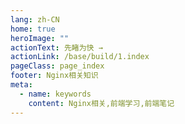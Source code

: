 ```yaml
---
lang: zh-CN
home: true
heroImage: ""
actionText: 先睹为快 →
actionLink: /base/build/1.index
pageClass: page_index
footer: Nginx相关知识
meta:
  - name: keywords
    content: Nginx相关,前端学习,前端笔记
---
```


<template>
    <div class="cont">
        <div id="large-header" class="large-header"></div>
            <div class="features">
        <div class="feature">
          <h2>Nginx基础知识</h2> 
          <p>掌握Nginx基础相关基础，包括常见的一些配置方式</p>
        </div>
        <div class="feature">
          <h2>Nginx高级知识</h2> 
          <p>掌握Nginx中一些难点知识</p>
        </div>
      </div>
    </div>
</template>
